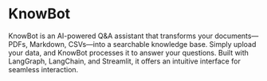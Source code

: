 # KnowBot
KnowBot is an AI-powered Q&amp;A assistant that transforms your documents—PDFs, Markdown, CSVs—into a searchable knowledge base. Simply upload your data, and KnowBot processes it to answer your questions. Built with LangGraph, LangChain, and Streamlit, it offers an intuitive interface for seamless interaction.
